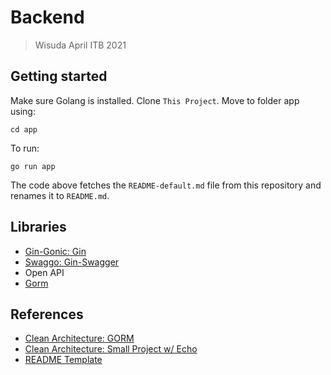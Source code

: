 # Backend
> Wisuda April ITB 2021

## Getting started

Make sure Golang is installed.
Clone `This Project`. Move to folder app using:
```shell
cd app
```

To run:
```shell
go run app
```

The code above fetches the `README-default.md` file from this repository and
renames it to `README.md`.

## Libraries

- [Gin-Gonic: Gin](https://github.com/gin-gonic/gin)
- [Swaggo: Gin-Swagger](https://github.com/swaggo/gin-swagger)
- Open API
- [Gorm](https://gorm.io/index.html)

## References

- [Clean Architecture: GORM](https://hackernoon.com/creating-clean-architecture-using-golang-9h5i3wgr)
- [Clean Architecture: Small Project w/ Echo](https://github.com/bxcodec/go-clean-arch)
- [README Template](https://github.com/jehna/readme-best-practices/blob/master/README.md)